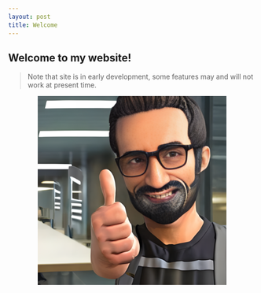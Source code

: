 ```yaml
---
layout: post
title: Welcome
---
```


## Welcome to my website!


> Note that site is in early development, some features may and will not work at present time.

<div class="img-hover-zoom--blur">
<center><a href="https://www.youtube.com/watch?v=c_QrGH_zOpg"><img src="/public/images/site_img/thumbs_up.png" height="384" width="384"/></a> </center>
</div>


